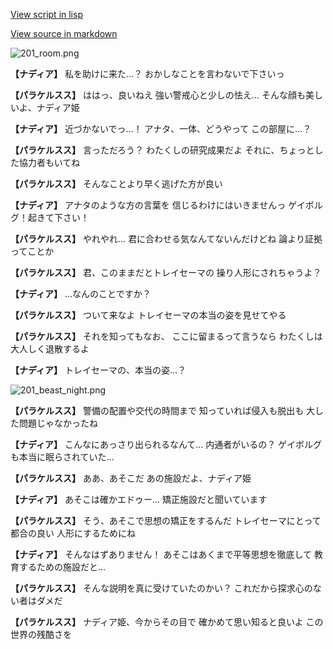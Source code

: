 [View script in lisp](../scripts/100202051.txt)

[View source in markdown](100202051.md)

![201_room.png](../images/backgrounds/201_room.png)

**【ナディア】**
私を助けに来た…？
おかしなことを言わないで下さいっ

**【パラケルスス】**
ははっ、良いねえ
強い警戒心と少しの怯え…
そんな顔も美しいよ、ナディア姫

**【ナディア】**
近づかないでっ…！
アナタ、一体、どうやって
この部屋に…？

**【パラケルスス】**
言っただろう？
わたくしの研究成果だよ
それに、ちょっとした協力者もいてね

**【パラケルスス】**
そんなことより早く逃げた方が良い

**【ナディア】**
アナタのような方の言葉を
信じるわけにはいきませんっ
ゲイボルグ！起きて下さい！

**【パラケルスス】**
やれやれ…
君に合わせる気なんてないんだけどね
論より証拠ってことか

**【パラケルスス】**
君、このままだとトレイセーマの
操り人形にされちゃうよ？

**【ナディア】**
…なんのことですか？

**【パラケルスス】**
ついて来なよ
トレイセーマの本当の姿を見せてやる

**【パラケルスス】**
それを知ってもなお、
ここに留まるって言うなら
わたくしは大人しく退散するよ

**【ナディア】**
トレイセーマの、本当の姿…？

![201_beast_night.png](../images/backgrounds/201_beast_night.png)

**【パラケルスス】**
警備の配置や交代の時間まで
知っていれば侵入も脱出も
大した問題じゃなかったね

**【ナディア】**
こんなにあっさり出られるなんて…
内通者がいるの？
ゲイボルグも本当に眠らされていた…

**【パラケルスス】**
ああ、あそこだ
あの施設だよ、ナディア姫

**【ナディア】**
あそこは確かエドゥー…
矯正施設だと聞いています

**【パラケルスス】**
そう、あそこで思想の矯正をするんだ
トレイセーマにとって都合の良い
人形にするためにね

**【ナディア】**
そんなはずありません！
あそこはあくまで平等思想を徹底して
教育するための施設だと…

**【パラケルスス】**
そんな説明を真に受けていたのかい？
これだから探求心のない者はダメだ

**【パラケルスス】**
ナディア姫、今からその目で
確かめて思い知ると良いよ
この世界の残酷さを
